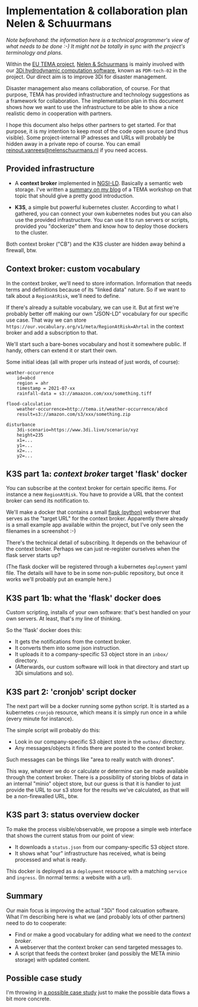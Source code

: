 # Implementation & collaboration plan Nelen & Schuurmans

*Note beforehand: the information here is a technical programmer's view of what needs to be done :-) It might not be totally in sync with the project's terminology and plans.*

Within the [EU TEMA project](https://tema-project.eu/), [Nelen & Schuurmans](https://www.nelen-schuurmans.nl) is mainly involved with our [3Di hydrodynamic computation software](https://3diwatermanagement.com/), known as `PDM-tech-02` in the project. Our direct aim is to improve 3Di for disaster management.

Disaster management also means collaboration, of course. For that purpose, TEMA has provided infrastructure and technology suggestions as a framework for collaboration. The implementation plan in this document shows how we want to use the infrastructure to be able to show a nice realistic demo in cooperation with partners.

I hope this document also helps other partners to get started. For that purpose, it is my intention to keep most of the code open source (and thus visible). Some project-internal IP adresses and URLs will probably be hidden away in a private repo of course. You can email [reinout.vanrees@nelenschuurmans.nl](mailto:reinout.vanrees@nelen-schuurmans.nl) if you need access.


## Provided infrastructure

- A **context broker** implemented in [NGSI-LD](https://en.wikipedia.org/wiki/NGSI-LD). Basically a semantic web storage. I've written a [summary on my blog](https://reinout.vanrees.org/weblog/2024/04/16/tema-workshop-json-ld.html) of a TEMA workshop on that topic that should give a pretty good introduction.

- **K3S**, a simple but powerful kubernetes cluster. According to what I gathered, you can connect your own kubernetes nodes but you can also use the provided infrastructure. You can use it to run servers or scripts, provided you "dockerize" them and know how to deploy those dockers to the cluster.

Both context broker ("CB") and the K3S cluster are hidden away behind a firewall, btw.


## Context broker: custom vocabulary

In the context broker, we'll need to store information. Information that needs terms and definitions because of its "linked data" nature. So if we want to talk about a `RegionAtRisk`, we'll need to define.

If there's already a suitable vocabulary, we can use it. But at first we're probably better off making our own "JSON-LD" vocabulary for our specific use case. That way we can store `https://our.vocabulary.org/v1/meta/RegionAtRisk=Ahrtal` in the context broker and add a subscription to that.

We'll start such a bare-bones vocabulary and host it somewhere public. If handy, others can extend it or start their own.

Some initial ideas (all with proper urls instead of just words, of course):

    weather-occurrence
        id=abcd
        region = ahr
        timestamp = 2021-07-xx
        rainfall-data = s3://amaazon.com/xxx/something.tiff

    flood-calculation
        weather-occurrence=http://tema.it/weather-occurrence/abcd
        result=s3://amazon.com/s3/xxx/something.zip

    disturbance
        3di-scenario=https://www.3di.live/scenario/xyz
        height=235
        x1=...
        y1=...
        x2=...
        y2=...


## K3S part 1a: *context broker* target 'flask' docker

You can subscribe at the context broker for certain specific items. For instance a new `RegionAtRisk`. You have to provide a URL that the context broker can send its notification to.

We'll make a docker that contains a small [flask (python)](https://pypi.org/project/Flask/) webserver that serves as the "target URL" for the context broker. Apparently there already is a small example app available within the project, but I've only seen the filenames in a screenshot :-)

There's the technical detail of subscribing. It depends on the behaviour of the context broker. Perhaps we can just re-register ourselves when the flask server starts up?

(The flask docker will be registered through a kubernetes `deployment` yaml file. The details will have to be in some non-public repository, but once it works we'll probably put an example here.)


## K3S part 1b: what the 'flask' docker does

Custom scripting, installs of your own software: that's best handled on your own servers. At least, that's my line of thinking.

So the 'flask' docker does this:

- It gets the notifications from the context broker.
- It converts them into some json instruction.
- It uploads it to a company-specific S3 object store in an `inbox/` directory.
- (Afterwards, our custom software will look in that directory and start up 3Di simulations and so).


## K3S part 2: 'cronjob' script docker

The next part will be a docker running some python script. It is started as a kubernetes `cronjob` resource, which means it is simply run once in a while (every minute for instance).

The simple script will probably do this:

- Look in our company-specific S3 object store in the `outbox/` directory.
- Any messages/objects it finds there are posted to the context broker.

Such messages can be things like "area to really watch with drones".

This way, whatever we do or calculate or determine can be made available through the context broker. There is a possibility of storing blobs of data in an internal "minio" object store, but our guess is that it is handier to just provide the URL to our s3 store for the results we've calculated, as that will be a non-firewalled URL, btw.


## K3S part 3: status overview docker

To make the process visible/observable, we propose a simple web interface that shows the current status from our point of view:

- It downloads a `status.json` from our company-specific S3 object store.
- It shows what "our" infrastructure has received, what is being processed and what is ready.

This docker is deployed as a `deployment` resource with a matching `service` and `ingress`. (In normal terms: a website with a url).


## Summary

Our main focus is improving the actual "3Di" flood calcuation software. What I'm describing here is what we (and probably lots of other partners) need to do to cooperate:

- Find or make a good vocabulary for adding what we need to the *context broker*.
- A webserver that the context broker can send targeted messages to.
- A script that feeds the context broker (and possibly the META minio storage) with updated content.


## Possible case study

I'm throwing in [a possible case study](example-case-study/case-study.md) just to make the possible data flows a bit more concrete.
